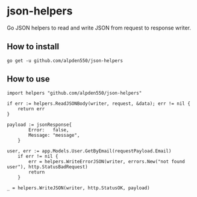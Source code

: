 # json-helpers

Go JSON helpers to read and write JSON  from request to response writer.


## How to install

```
go get -u github.com/alpden550/json-helpers
```

## How to use

```
import helpers "github.com/alpden550/json-helpers"

if err := helpers.ReadJSONBody(writer, request, &data); err != nil {
    return err
}

payload := jsonResponse{
		Error:   false,
		Message: "message",
	}

user, err := app.Models.User.GetByEmail(requestPayload.Email)
	if err != nil {
		err = helpers.WriteErrorJSON(writer, errors.New("not found user"), http.StatusBadRequest)
		return
	}

_ = helpers.WriteJSON(writer, http.StatusOK, payload)
```
